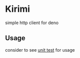 # Kirimi
simple http client for deno

## Usage
consider to see [unit test](./src/kirimi.test.ts) for usage
